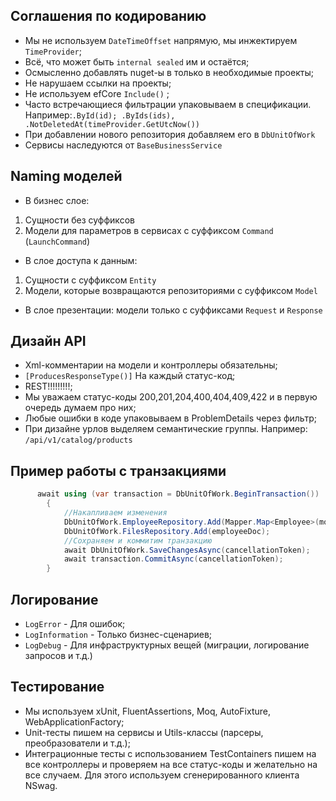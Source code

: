 ## Соглашения по кодированию
* Мы не используем `DateTimeOffset` напрямую, мы инжектируем `TimeProvider`;
* Всё, что может быть `internal sealed` им и остаётся;
* Осмысленно добавлять nuget-ы в только в необходимые проекты;
* Не нарушаем ссылки на проекты;
* Не используем efCore `Include()` ;
* Часто встречающиеся фильтрации упаковываем в спецификации. Например:`.ById(id); .ByIds(ids), .NotDeletedAt(timeProvider.GetUtcNow())`
* При добавлении нового репозитория добавляем его в `DbUnitOfWork`
* Сервисы наследуются от `BaseBusinessService`

## Naming моделей
* В бизнес слое:
1) Сущности без суффиксов
2) Модели для параметров в сервисах с суффиксом `Command` (`LaunchCommand`)
* В слое доступа к данным:
1) Сущности с суффиксом `Entity`
2) Модели, которые возвращаются репозиториями с суффиксом `Model`
* В слое презентации: модели только c суффиксами `Request` и `Response`
## Дизайн API
* Xml-комментарии на модели и контроллеры обязательны;
* `[ProducesResponseType()]` На каждый статус-код;
* REST!!!!!!!!!;
* Мы уважаем статус-коды 200,201,204,400,404,409,422 и в первую очередь думаем про них;
* Любые ошибки в коде упаковываем в ProblemDetails через фильтр;
* При дизайне урлов выделяем семантические группы. Например: `/api/v1/catalog/products`

## Пример работы с транзакциями 
```csharp
      await using (var transaction = DbUnitOfWork.BeginTransaction())
        {
            //Накапливаем изменения
            DbUnitOfWork.EmployeeRepository.Add(Mapper.Map<Employee>(model));
            DbUnitOfWork.FilesRepository.Add(employeeDoc);
            //Сохраняем и коммитим транзакцию
            await DbUnitOfWork.SaveChangesAsync(cancellationToken);
            await transaction.CommitAsync(cancellationToken);
        }
```

## Логирование
* `LogError` - Для ошибок;
* `LogInformation` - Только бизнес-сценариев;
* `LogDebug` - Для инфраструктурных вещей (миграции, логирование запросов и т.д.)

## Тестирование
* Мы используем xUnit, FluentAssertions, Moq, AutoFixture, WebApplicationFactory;
* Unit-тесты пишем на сервисы и Utils-классы (парсеры, преобразователи и т.д.);
* Интеграционные тесты с использованием TestContainers пишем на все контроллеры и проверяем на все статус-коды и желательно на все случаем. Для этого используем сгенерированного клиента NSwag.
